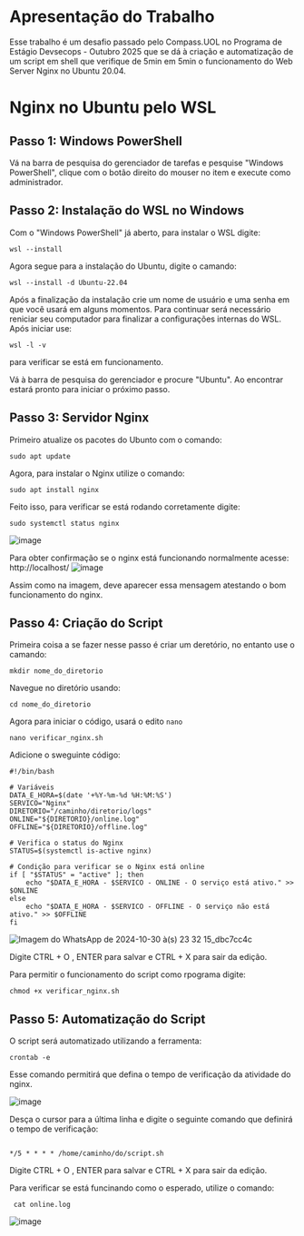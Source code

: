 # Apresentação do Trabalho 
Esse trabalho é um desafio passado pelo Compass.UOL no Programa de Estágio Devsecops - Outubro 2025 que se dá à criação e automatização de um script em shell que verifique de 5min em 5min o funcionamento do Web Server Nginx no Ubuntu 20.04.



# Nginx no Ubuntu pelo WSL 

## Passo 1: Windows PowerShell 
Vá na barra de pesquisa do gerenciador de tarefas e pesquise "Windows PowerShell", clique com o botão direito do mouser no item e execute como administrador.



## Passo 2: Instalação do WSL no Windows 
Com o "Windows PowerShell" já aberto, para instalar o WSL digite:

`wsl --install`

Agora segue para a instalação do Ubuntu, digite o camando:

`wsl --install -d Ubuntu-22.04`

Após a finalização da instalação crie um nome de usuário e uma senha em que você usará em alguns momentos.
Para continuar será necessário reniciar seu computador para finalizar a configurações internas do WSL. 
Após iniciar use:

`wsl -l -v`

para verificar se está em funcionamento.

Vá à barra de pesquisa do gerenciador e procure "Ubuntu". Ao encontrar estará pronto para iniciar o próximo passo.



## Passo 3: Servidor Nginx
Primeiro atualize os pacotes do Ubunto com o comando:

`sudo apt update`

Agora, para instalar o Nginx utilize o comando:

`sudo apt install nginx`

Feito isso, para verificar se está rodando corretamente digite:

`sudo systemctl status nginx`

![image](https://github.com/user-attachments/assets/8dda4ff8-0f60-42e1-a6f2-a9913acba7b9)


Para obter confirmação se o nginx está funcionando normalmente acesse: http://localhost/
![image](https://github.com/user-attachments/assets/23b0a1f5-f37f-4a37-90d1-c2ef08697b23)

Assim como na imagem, deve aparecer essa mensagem atestando o bom funcionamento do nginx.



## Passo 4: Criação do Script
Primeira coisa a se fazer nesse passo é criar um deretório, no entanto use o camando:

`mkdir nome_do_diretorio`

Navegue no diretório usando:

`cd nome_do_diretorio`

Agora para iniciar o código, usará o edito `nano`

`nano verificar_nginx.sh`

Adicione o sweguinte código:

```
#!/bin/bash

# Variáveis
DATA_E_HORA=$(date '+%Y-%m-%d %H:%M:%S')
SERVICO="Nginx"
DIRETORIO="/caminho/diretorio/logs"
ONLINE="${DIRETORIO}/online.log"
OFFLINE="${DIRETORIO}/offline.log"

# Verifica o status do Nginx
STATUS=$(systemctl is-active nginx)

# Condição para verificar se o Nginx está online
if [ "$STATUS" = "active" ]; then
    echo "$DATA_E_HORA - $SERVICO - ONLINE - O serviço está ativo." >> $ONLINE
else
    echo "$DATA_E_HORA - $SERVICO - OFFLINE - O serviço não está ativo." >> $OFFLINE
fi

````

![Imagem do WhatsApp de 2024-10-30 à(s) 23 32 15_dbc7cc4c](https://github.com/user-attachments/assets/3dfa1489-84bb-4743-8755-a2d090c475cb)



Digite CTRL + O , ENTER para salvar e CTRL + X para sair da edição.

Para permitir o funcionamento do script como rpograma digite:

`chmod +x verificar_nginx.sh`

## Passo 5: Automatização do Script
O script será automatizado utilizando a ferramenta:

`crontab -e`

Esse comando permitirá que defina o tempo de verificação da atividade do nginx.


![image](https://github.com/user-attachments/assets/4a709d18-b9bf-419f-8ade-8cb8ecdb25d1)


Desça o cursor para a última linha e digite o seguinte comando que definirá o tempo de verificação:

```

*/5 * * * * /home/caminho/do/script.sh

````

Digite CTRL + O , ENTER para salvar e CTRL + X para sair da edição.

Para verificar se está funcinando como o esperado, utilize o comando:

` cat online.log`

![image](https://github.com/user-attachments/assets/1748ae49-f7bf-4138-ba04-900c7653ea54)


